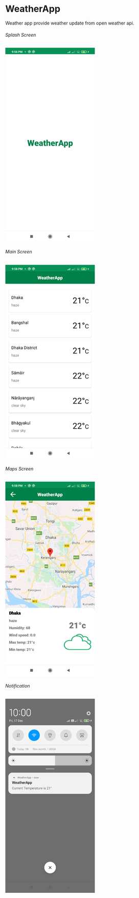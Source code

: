 # WeatherApp
Weather app provide weather update from open weather api.

<div>
<h6>Splash Screen</h6>
<img src="Images/1.png" width="280"/>
<h6>Main Screen</h6>
<img src="Images/2.png" width="280"/>
<h6>Maps Screen</h6>
<img src="Images/3.png" width="280"/>
<h6>Notification</h6>
<img src="Images/4.png" width="280"/>
</div>

